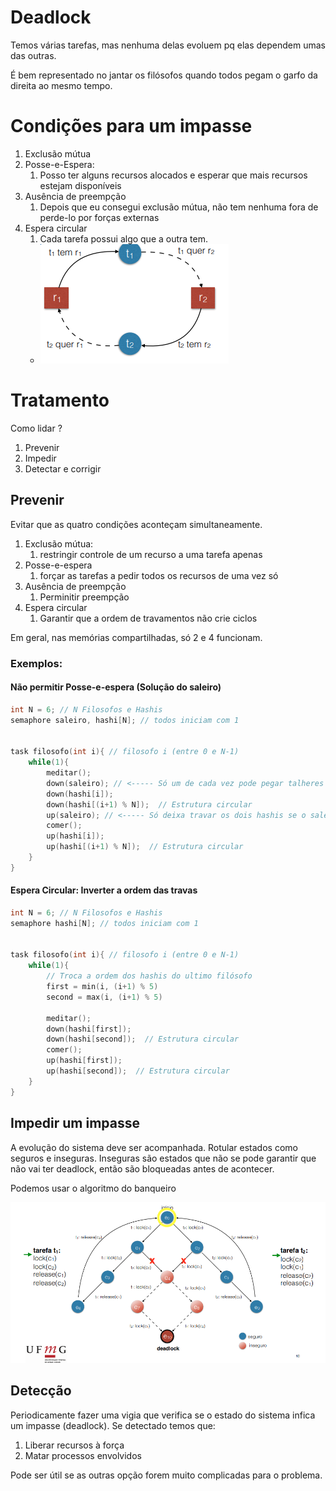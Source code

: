 # Deadlock

Temos várias tarefas, mas nenhuma delas evoluem pq elas dependem umas das outras.

É bem representado no jantar os filósofos quando todos pegam o garfo da direita ao mesmo tempo.

# Condições para um impasse

1. Exclusão mútua
3. Posse-e-Espera:
   1. Posso ter alguns recursos alocados e esperar que mais recursos estejam disponíveis
4. Ausência de preempção
   1. Depois que eu consegui exclusão mútua, não tem nenhuma fora de perde-lo por forças externas
5. Espera circular
   1. Cada tarefa possui algo que a outra tem.
   - <img src="imgs/deadlock.png">

# Tratamento

Como lidar ?
1. Prevenir
2. Impedir
3. Detectar e corrigir

## Prevenir

Evitar que as quatro condições aconteçam simultaneamente.

1. Exclusão mútua:
   1. restringir controle de um recurso a uma tarefa apenas
2. Posse-e-espera
   1. forçar as tarefas a pedir todos os recursos de uma vez só
3. Ausência de preempção
   1. Perminitir preempção
4. Espera circular
   1. Garantir que a ordem de travamentos não crie ciclos

Em geral, nas memórias compartilhadas, só 2 e 4 funcionam.

### Exemplos:

#### Não permitir Posse-e-espera (Solução do saleiro)

```C
int N = 6; // N Filosofos e Hashis
semaphore saleiro, hashi[N]; // todos iniciam com 1


task filosofo(int i){ // filosofo i (entre 0 e N-1)
    while(1){
        meditar();
        down(saleiro); // <----- Só um de cada vez pode pegar talheres
        down(hashi[i]);
        down(hashi[(i+1) % N]);  // Estrutura circular
        up(saleiro); // <----- Só deixa travar os dois hashis se o saleiro estiver liberado
        comer();
        up(hashi[i]);
        up(hashi[(i+1) % N]);  // Estrutura circular
    }
}
```

#### Espera Circular: Inverter a ordem das travas

```C
int N = 6; // N Filosofos e Hashis
semaphore hashi[N]; // todos iniciam com 1


task filosofo(int i){ // filosofo i (entre 0 e N-1)
    while(1){
        // Troca a ordem dos hashis do ultimo filósofo
        first = min(i, (i+1) % 5)
        second = max(i, (i+1) % 5)

        meditar();
        down(hashi[first]);
        down(hashi[second]);  // Estrutura circular
        comer();
        up(hashi[first]);
        up(hashi[second]);  // Estrutura circular
    }
}
```

## Impedir um impasse

A evolução do sistema deve ser acompanhada. Rotular estados como seguros e inseguras. Inseguras são estados que não se pode garantir que não vai ter deadlock, então são bloqueadas antes de acontecer.

Podemos usar o algoritmo do banqueiro

<img src="imgs/impedir_deadlock.png">

## Detecção

Periodicamente fazer uma vigia que verifica se o estado do sistema infica um impasse (deadlock). Se detectado temos que:
1. Liberar recursos à força
2. Matar processos envolvidos

Pode ser útil se as outras opção forem muito complicadas para o problema.